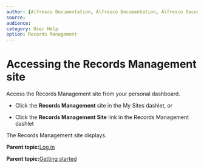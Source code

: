 ```yaml
---
author: [Alfresco Documentation, Alfresco Documentation, Alfresco Documentation]
source: 
audience: 
category: User Help
option: Records Management
---
```


# Accessing the Records Management site

Access the Records Management site from your personal dashboard.

-   Click the **Records Management** site in the My Sites dashlet, or

-   Click the **Records Management Site** link in the Records Management dashlet


The Records Management site displays.

**Parent topic:**[Log in](../tasks/rm-login.md)

**Parent topic:**[Getting started](../concepts/rm-gettingstarted.md)

